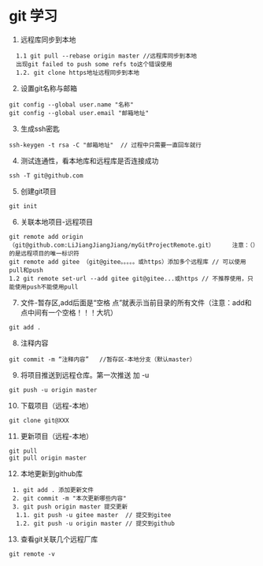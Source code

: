 # git 学习
1. 远程库同步到本地
```
  1.1 git pull --rebase origin master //远程库同步到本地
  出现git failed to push some refs to这个错误使用
  1.2. git clone https地址远程同步到本地
```

2. 设置git名称与邮箱

```
git config --global user.name "名称"
git config --global user.email "邮箱地址"
```

3. 生成ssh密匙

``` 
ssh-keygen -t rsa -C "邮箱地址"  // 过程中只需要一直回车就行
```

4. 测试连通性，看本地库和远程库是否连接成功

```
ssh -T git@github.com
```

5. 创建git项目

```
git init
```

6. 关联本地项目-远程项目

```
git remote add origin （git@github.com:LiJiangJiangJiang/myGitProjectRemote.git）     注意：（）的是远程项目的唯一标识符
git remote add gitee （git@gitee。。。。。或https）添加多个远程库 // 可以使用pull和push
1.2 git remote set-url --add gitee git@gitee...或https // 不推荐使用，只能使用push不能使用pull
```

7. 文件-暂存区,add后面是“空格 点”就表示当前目录的所有文件（注意：add和点中间有一个空格！！！大坑）

```
git add .
```

8. 注释内容

```
git commit -m “注释内容”   //暂存区-本地分支（默认master）
```

9. 将项目推送到远程仓库。第一次推送 加 -u
```
git push -u origin master
```

10. 下载项目（远程-本地）

```
git clone git@XXX
````

11. 更新项目（远程-本地） 

```
git pull
git pull origin master
```

12.  本地更新到github库
```
 1. git add . 添加更新文件
 2. git commit -m "本次更新哪些内容"
 3. git push origin master 提交更新
  1.1. git push -u gitee master  // 提交到gitee
  1.2. git push -u origin master // 提交到github
```
13. 查看git关联几个远程厂库 

```
git remote -v  
```





